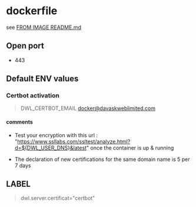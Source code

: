 # dockerfile

see [FROM IMAGE README.md](https://github.com/davask/d-apache2-openssl)

## Open port
- 443

## Default ENV values

### Certbot activation

> DWL_CERTBOT_EMAIL docker@davaskweblimited.com

#### comments

- Test your encryption with this url : "https://www.ssllabs.com/ssltest/analyze.html?d=${DWL_USER_DNS}&latest" once the container is up & running

- The declaration of new certifications for the same domain name is 5 per 7 days

## LABEL

> dwl.server.certificat="certbot"
